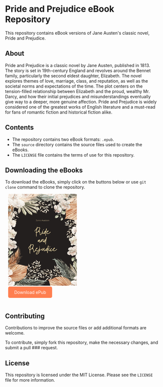 <!DOCTYPE html>
<html>
  <head>
    <meta charset="UTF-8">
  </head>
  <body>
    <h1>Pride and Prejudice eBook Repository</h1>
    <p>This repository contains eBook versions of Jane Austen's classic novel, Pride and Prejudice.</p>
<h2>About</h2>
<p>Pride and Prejudice is a classic novel by Jane Austen, published in 1813. The story is set in 19th-century England and revolves around the Bennet family, particularly the second eldest daughter, Elizabeth. The novel explores themes of love, marriage, class, and reputation, as well as the societal norms and expectations of the time. The plot centers on the tension-filled relationship between Elizabeth and the proud, wealthy Mr. Darcy, and how their initial prejudices and misunderstandings eventually give way to a deeper, more genuine affection. Pride and Prejudice is widely considered one of the greatest works of English literature and a must-read for fans of romantic fiction and historical fiction alike.</p>
    <h2>Contents</h2>
    <ul>
      <li>The repository contains two eBook formats: <code>.epub</code>.</li>
      <li>The <code>source</code> directory contains the source files used to create the eBooks.</li>
      <li>The <code>LICENSE</code> file contains the terms of use for this repository.</li>
    </ul>
    <h2>Downloading the eBooks</h2>
    <p>To download the eBooks, simply click on the buttons below or use <code>git clone</code> command to clone the repository.</p>

<div class="download_epub"  style="margin: 10px; margin-buttom: 0px;">
<div class="cover_img" style="margin-bottom: 10px;">
    <img src="ppcover.jpg" alt="Cover" width="225" height="300"><br>
</div>    
    <a href="final.pp.epub" style="background-color: #ff7f50; color: white; padding: 10px 20px; text-decoration: none; border-radius: 5px;">Download ePub</a></div><br/><h2>Contributing</h2>
    <p>Contributions to improve the source files or add additional formats are welcome.</p>
    <p>To contribute, simply fork this repository, make the necessary changes, and submit a pull ### request.</p>
    <h2>License</h2>
    <p>This repository is licensed under the MIT License. Please see the <code>LICENSE</code> file for more information.</p>
  </body>
</html>
